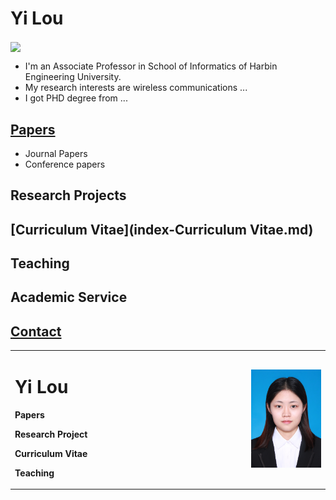 # **Yi Lou**

<img src="./一寸.png" width = "100" align=center />

- I'm an Associate Professor in School of Informatics of Harbin Engineering University.
- My research interests are wireless communications ...
- I got PHD degree from ...

## [Papers](index-Papers.md)
 - Journal Papers
 - Conference papers
 
## Research Projects

## [Curriculum Vitae](index-Curriculum Vitae.md)

## Teaching
## Academic Service

## [Contact](index-Contact.md)

<table border="0">
  <tr>
    <td width="75%">
      <h1>Yi Lou</h1>
        <p><b>Papers</b></p>
      <p><b>Research Project</b></p>
      <p><b>Curriculum Vitae</b></p>
      <p><b>Teaching</b></p>
    </td>
    <td width="25%">
      <img src="/一寸.jpg" width="100%">  
    </td>
  </tr>
</table>
